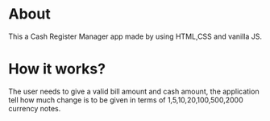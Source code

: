 # About
This a Cash Register Manager app made by using HTML,CSS and vanilla JS.

# How it works?
The user needs to give a valid bill amount and cash amount, the application tell how much change is to be given in terms of 1,5,10,20,100,500,2000 currency notes.

